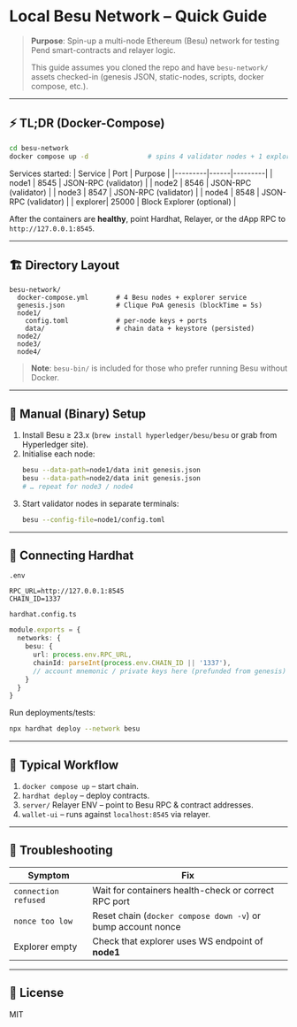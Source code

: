 # Local Besu Network – Quick Guide

> **Purpose**: Spin-up a multi-node Ethereum (Besu) network for testing Pend smart-contracts and relayer logic.
>
> This guide assumes you cloned the repo and have `besu-network/` assets checked-in (genesis JSON, static-nodes, scripts, docker compose, etc.).

---

## ⚡ TL;DR (Docker-Compose)
```bash
cd besu-network
docker compose up -d               # spins 4 validator nodes + 1 explorer
```

Services started:
| Service | Port | Purpose |
|---------|------|---------|
| node1   | 8545 | JSON-RPC (validator) |
| node2   | 8546 | JSON-RPC (validator) |
| node3   | 8547 | JSON-RPC (validator) |
| node4   | 8548 | JSON-RPC (validator) |
| explorer| 25000 | Block Explorer (optional) |

After the containers are **healthy**, point Hardhat, Relayer, or the dApp RPC to `http://127.0.0.1:8545`.

---

## 🏗️ Directory Layout
```
besu-network/
  docker-compose.yml       # 4 Besu nodes + explorer service
  genesis.json             # Clique PoA genesis (blockTime = 5s)
  node1/
    config.toml            # per-node keys + ports
    data/                  # chain data + keystore (persisted)
  node2/
  node3/
  node4/
```

> **Note**: `besu-bin/` is included for those who prefer running Besu without Docker.

---

## 🔧 Manual (Binary) Setup
1. Install Besu ≥ 23.x (`brew install hyperledger/besu/besu` or grab from Hyperledger site).
2. Initialise each node:
   ```bash
   besu --data-path=node1/data init genesis.json
   besu --data-path=node2/data init genesis.json
   # … repeat for node3 / node4
   ```
3. Start validator nodes in separate terminals:
   ```bash
   besu --config-file=node1/config.toml
   ```

---

## 🧩 Connecting Hardhat
`.env`
```
RPC_URL=http://127.0.0.1:8545
CHAIN_ID=1337
```
`hardhat.config.ts`
```ts
module.exports = {
  networks: {
    besu: {
      url: process.env.RPC_URL,
      chainId: parseInt(process.env.CHAIN_ID || '1337'),
      // account mnemonic / private keys here (prefunded from genesis)
    }
  }
}
```

Run deployments/tests:
```bash
npx hardhat deploy --network besu
```

---

## 🎯 Typical Workflow
1. `docker compose up`  – start chain.
2. `hardhat deploy`      – deploy contracts.
3. `server/` Relayer ENV – point to Besu RPC & contract addresses.
4. `wallet-ui`           – runs against `localhost:8545` via relayer.

---

## 🚨 Troubleshooting
| Symptom | Fix |
|---------|-----|
| `connection refused` | Wait for containers health-check or correct RPC port |
| `nonce too low`      | Reset chain (`docker compose down -v`) or bump account nonce |
| Explorer empty       | Check that explorer uses WS endpoint of **node1** |

---

## 📄 License
MIT 